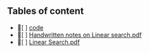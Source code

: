 ## Tables of content
- 📁[ ] [code](./code)
- 📄[ ] [Handwritten notes on Linear search.pdf](./Handwritten%20notes%20on%20Linear%20search.pdf)
- 📄[ ] [Linear Search.pdf](./Linear%20Search.pdf)
